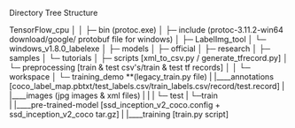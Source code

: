 Directory Tree Structure

TensorFlow_cpu
│
│
├─ bin (protoc.exe)
│
├─ include (protoc-3.11.2-win64 download/google/ protobuf file for windows)
│
├─ LabelImg_tool
│   └─ windows_v1.8.0_labelexe
│
├─ models
│   ├─ official
│   ├─ research
│   ├─ samples
│   └─ tutorials
│
├─ scripts [xml_to_csv.py / generate_tfrecord.py]
│
└─ preprocessing [train & test csv's/train & test tf records]
│
│
└─ workspace
    │ 
    └─ training_demo **(legacy_train.py file)
            |
            |____annotations [coco_label_map.pbtxt/test_labels.csv/train_labels.csv/record/test.record]
            |
            |____images   (jpg images & xml files)
            |             |
            |             └─ test
            |             └─train                        
            |
            |____pre-trained-model [ssd_inception_v2_coco.config + 										ssd_inception_v2_coco tar.gz]
            |
            |____training [train.py script]
